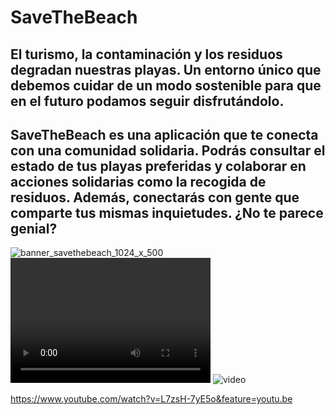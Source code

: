 # SaveTheBeach

## El turismo, la contaminación y los residuos degradan nuestras playas. Un entorno único que debemos cuidar de un modo sostenible para que en el futuro podamos seguir disfrutándolo.
## SaveTheBeach es una aplicación que te conecta con una comunidad solidaria. Podrás consultar el estado de tus playas preferidas y colaborar en acciones solidarias como la recogida de residuos. Además, conectarás con gente que comparte tus mismas inquietudes. ¿No te parece genial? 

![banner_savethebeach_1024_x_500](https://user-images.githubusercontent.com/35290259/53986858-928cbf80-411f-11e9-9687-587649d31c63.jpg)
<video src="https://www.youtube.com/watch?v=L7zsH-7yE5o&feature=youtu.be" width="320" height="200" controls preload></video>
![video](https://www.youtube.com/watch?v=L7zsH-7yE5o&feature=youtu.be)

https://www.youtube.com/watch?v=L7zsH-7yE5o&feature=youtu.be
